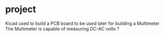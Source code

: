 # project 
Kicad used to build a PCB board to be used later for building a Multimeter 
The Multimeter is capable of measuring DC-AC volts  ?
